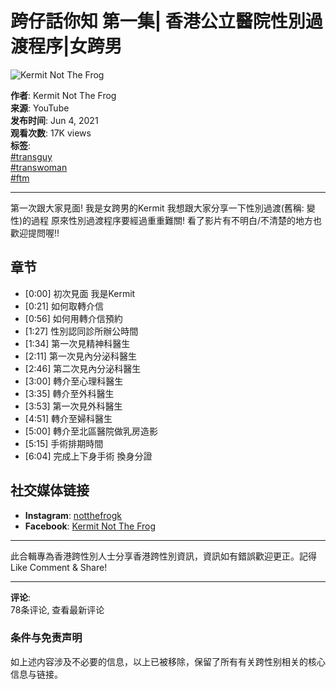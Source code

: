 # 跨仔話你知 第一集| 香港公立醫院性別過渡程序|女跨男

![Kermit Not The Frog](https://yt3.ggpht.com/RTYL8urjwWgz7XUhkIfJblUmNQg1Rx40WN0NAonvFsWuvNK9UvlbwFydkV8tUo1xWpUncnkX6Q=s48-c-k-c0x00ffffff-no-rj)

**作者**: Kermit Not The Frog  
**来源**: YouTube  
**发布时间**: Jun 4, 2021  
**观看次数**: 17K views  
**标签**:  
[#transguy](https://www.youtube.com/hashtag/transguy)  
[#transwoman](https://www.youtube.com/hashtag/transwoman)  
[#ftm](https://www.youtube.com/hashtag/ftm)  

---

第一次跟大家見面! 我是女跨男的Kermit 我想跟大家分享一下性別過渡(舊稱: 變性)的過程 原來性別過渡程序要經過重重難關! 看了影片有不明白/不清楚的地方也歡迎提問喔!!

## 章节

- [0:00] 初次見面 我是Kermit
- [0:21] 如何取轉介信
- [0:56] 如何用轉介信預約
- [1:27] 性別認同診所辦公時間
- [1:34] 第一次見精神科醫生
- [2:11] 第一次見內分泌科醫生
- [2:46] 第二次見內分泌科醫生
- [3:00] 轉介至心理科醫生
- [3:35] 轉介至外科醫生
- [3:53] 第一次見外科醫生
- [4:51] 轉介至婦科醫生
- [5:00] 轉介至北區醫院做乳房造影
- [5:15] 手術排期時間
- [6:04] 完成上下身手術 換身分證

## 社交媒体链接

- **Instagram**: [notthefrogk](https://www.instagram.com/notthefrogk/)
- **Facebook**: [Kermit Not The Frog](https://www.facebook.com/Kermit-Not-The-Frog-109010294855570)

---

此合輯專為香港跨性別人士分享香港跨性別資訊，資訊如有錯誤歡迎更正。記得Like Comment & Share!

---

**评论**:  
78条评论, 查看最新评论  

### 条件与免责声明
如上述内容涉及不必要的信息，以上已被移除，保留了所有有关跨性别相关的核心信息与链接。